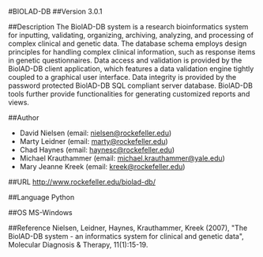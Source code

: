 #BIOLAD-DB
##Version
3.0.1

##Description
The BiolAD-DB system is a research bioinformatics system for inputting, validating, organizing, archiving, analyzing, and processing of complex clinical and genetic data. The database schema employs design principles for handling complex clinical information, such as response items in genetic questionnaires. Data access and validation is provided by the BiolAD-DB client application, which features a data validation engine tightly coupled to a graphical user interface. Data integrity is provided by the password protected BiolAD-DB SQL compliant server database. BiolAD-DB tools further provide functionalities for generating customized reports and views.

##Author
* David Nielsen (email: nielsen@rockefeller.edu)
* Marty Leidner (email: marty@rockefeller.edu)
* Chad Haynes (email: haynesc@rockefeller.edu)
* Michael Krauthammer (email: michael.krauthammer@yale.edu)
* Mary Jeanne Kreek (email: kreek@rockefeller.edu)

##URL
http://www.rockefeller.edu/biolad-db/

##Language
Python

##OS
MS-Windows

##Reference
Nielsen, Leidner, Haynes, Krauthammer, Kreek (2007), "The BiolAD-DB system - an informatics system for clinical and genetic data", Molecular Diagnosis & Therapy, 11(1):15-19.

